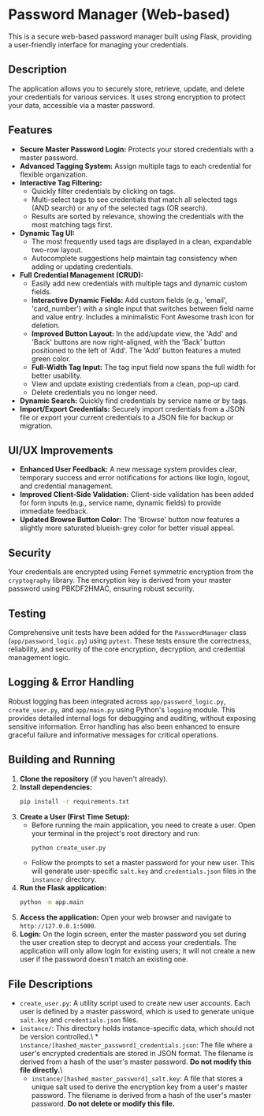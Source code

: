 # Password Manager (Web-based)

This is a secure web-based password manager built using Flask, providing a user-friendly interface for managing your credentials.

## Description

The application allows you to securely store, retrieve, update, and delete your credentials for various services. It uses strong encryption to protect your data, accessible via a master password.

## Features

*   **Secure Master Password Login:** Protects your stored credentials with a master password.
*   **Advanced Tagging System:** Assign multiple tags to each credential for flexible organization.
*   **Interactive Tag Filtering:**
    *   Quickly filter credentials by clicking on tags.
    *   Multi-select tags to see credentials that match all selected tags (AND search) or any of the selected tags (OR search).
    *   Results are sorted by relevance, showing the credentials with the most matching tags first.
*   **Dynamic Tag UI:**
    *   The most frequently used tags are displayed in a clean, expandable two-row layout.
    *   Autocomplete suggestions help maintain tag consistency when adding or updating credentials.
*   **Full Credential Management (CRUD):**
    *   Easily add new credentials with multiple tags and dynamic custom fields.
    *   **Interactive Dynamic Fields:** Add custom fields (e.g., 'email', 'card_number') with a single input that switches between field name and value entry. Includes a minimalistic Font Awesome trash icon for deletion.
    *   **Improved Button Layout:** In the add/update view, the 'Add' and 'Back' buttons are now right-aligned, with the 'Back' button positioned to the left of 'Add'. The 'Add' button features a muted green color.
    *   **Full-Width Tag Input:** The tag input field now spans the full width for better usability.
    *   View and update existing credentials from a clean, pop-up card.
    *   Delete credentials you no longer need.
*   **Dynamic Search:** Quickly find credentials by service name or by tags.
*   **Import/Export Credentials:** Securely import credentials from a JSON file or export your current credentials to a JSON file for backup or migration.

## UI/UX Improvements

*   **Enhanced User Feedback:** A new message system provides clear, temporary success and error notifications for actions like login, logout, and credential management.
*   **Improved Client-Side Validation:** Client-side validation has been added for form inputs (e.g., service name, dynamic fields) to provide immediate feedback.
*   **Updated Browse Button Color:** The 'Browse' button now features a slightly more saturated blueish-grey color for better visual appeal.

## Security

Your credentials are encrypted using Fernet symmetric encryption from the `cryptography` library. The encryption key is derived from your master password using PBKDF2HMAC, ensuring robust security.

## Testing

Comprehensive unit tests have been added for the `PasswordManager` class (`app/password_logic.py`) using `pytest`. These tests ensure the correctness, reliability, and security of the core encryption, decryption, and credential management logic.

## Logging & Error Handling

Robust logging has been integrated across `app/password_logic.py`, `create_user.py`, and `app/main.py` using Python's `logging` module. This provides detailed internal logs for debugging and auditing, without exposing sensitive information. Error handling has also been enhanced to ensure graceful failure and informative messages for critical operations.

## Building and Running

1.  **Clone the repository** (if you haven't already).
2.  **Install dependencies:**
    ```bash
    pip install -r requirements.txt
    ```
3.  **Create a User (First Time Setup):**
    *   Before running the main application, you need to create a user. Open your terminal in the project's root directory and run:
        ```bash
        python create_user.py
        ```
    *   Follow the prompts to set a master password for your new user. This will generate user-specific `salt.key` and `credentials.json` files in the `instance/` directory.
4.  **Run the Flask application:**
    ```bash
    python -m app.main
    ```
5.  **Access the application:** Open your web browser and navigate to `http://127.0.0.1:5000`.
6.  **Login:** On the login screen, enter the master password you set during the user creation step to decrypt and access your credentials. The application will only allow login for existing users; it will not create a new user if the password doesn't match an existing one.

## File Descriptions

*   `create_user.py`: A utility script used to create new user accounts. Each user is defined by a master password, which is used to generate unique `salt.key` and `credentials.json` files.
*   `instance/`: This directory holds instance-specific data, which should not be version controlled.\    *   `instance/[hashed_master_password]_credentials.json`: The file where a user's encrypted credentials are stored in JSON format. The filename is derived from a hash of the user's master password. **Do not modify this file directly.**\
    *   `instance/[hashed_master_password]_salt.key`: A file that stores a unique salt used to derive the encryption key from a user's master password. The filename is derived from a hash of the user's master password. **Do not delete or modify this file.**
